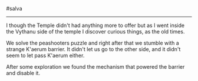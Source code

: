 #salva 

---

I though the Temple didn't had anything more to offer but as I went inside the Vythanu side of the temple I discover curious things, as the old times.

We solve the peashooters puzzle and right after that we stumble with a strange  K'aerum barrier. It didn't let us go to the other side, and it didn't seem to let pass K'aerum either.

After some exploration we found the mechanism that powered the barrier and disable it.